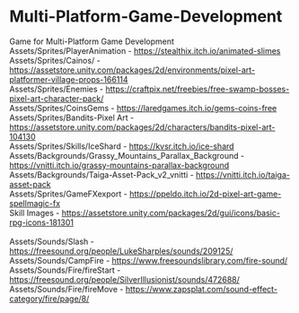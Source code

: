 # Multi-Platform-Game-Development
Game for Multi-Platform Game Development<br/>
Assets/Sprites/PlayerAnimation - https://stealthix.itch.io/animated-slimes <br/>
Assets/Sprites/Cainos/ - https://assetstore.unity.com/packages/2d/environments/pixel-art-platformer-village-props-166114 <br/>
Assets/Sprites/Enemies - https://craftpix.net/freebies/free-swamp-bosses-pixel-art-character-pack/ <br/>
Assets/Sprites/CoinsGems - https://laredgames.itch.io/gems-coins-free <br/>
Assets/Sprites/Bandits-Pixel Art - https://assetstore.unity.com/packages/2d/characters/bandits-pixel-art-104130<br/>
Assets/Sprites/Skills/IceShard - https://kvsr.itch.io/ice-shard<br/>
Assets/Backgrounds/Grassy_Mountains_Parallax_Background - https://vnitti.itch.io/grassy-mountains-parallax-background<br/>
Assets/Backgrounds/Taiga-Asset-Pack_v2_vnitti - https://vnitti.itch.io/taiga-asset-pack<br/>
Assets/Sprites/GameFXexport - https://ppeldo.itch.io/2d-pixel-art-game-spellmagic-fx<br/>
Skill Images - https://assetstore.unity.com/packages/2d/gui/icons/basic-rpg-icons-181301
<br/><br/>
Assets/Sounds/Slash - https://freesound.org/people/LukeSharples/sounds/209125/<br/>
Assets/Sounds/CampFire - https://www.freesoundslibrary.com/fire-sound/<br/>
Assets/Sounds/Fire/fireStart - https://freesound.org/people/SilverIllusionist/sounds/472688/<br/>
Assets/Sounds/Fire/fireMove - https://www.zapsplat.com/sound-effect-category/fire/page/8/<br/>
